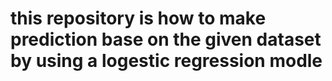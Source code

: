 # this repository is how to make prediction base on the given dataset by using a logestic regression modle
